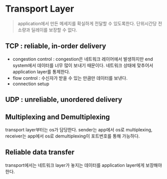 # Transport Layer

> application에서 만든 메세지를 확실하게 전달할 수 있도록한다. 단위시간당 전소량과 딜레이를 보장할 수 없다.

## TCP : reliable, in-order delivery

- congestion control : congestion은 네트워크 레이어에서 발생하지만 end system에서 데이터를 너무 많이 보내기 때문이다. 네트워크 상태에 맞추어서 application layer를 통제한다.
- flow control : 수신자가 받을 수 있는 만큼만 데이터를 보낸다.
- connection setup

## UDP : unreliable, unordered delivery

## Multiplexing and Demultiplexing

transport layer부터는 os가 담당한다.
sender는 app에서 os로 multiplexing, receiver는 app에서 os로 demultiplexing이 포트번호를 통해 가능하다.

## Reliable data transfer

transport에서는 네트워크 layer가 놓지는 데이터를 application layer에게 보장해야한다.
